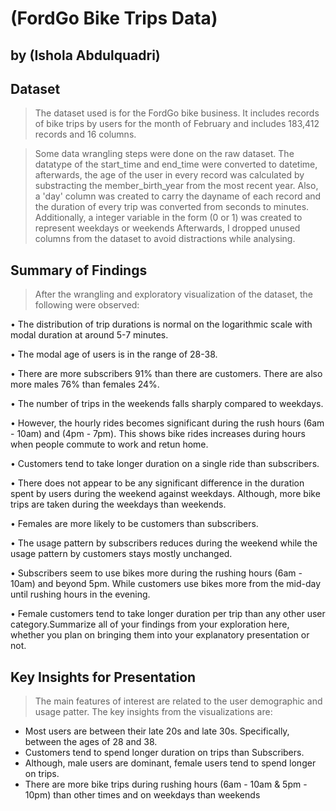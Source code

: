 # (FordGo Bike Trips Data)
## by (Ishola Abdulquadri)


## Dataset

> The dataset used is for the FordGo bike business. It includes records of bike trips by users for the month of February and includes 183,412 records and 16 columns. 

> Some data wrangling steps were done on the raw dataset. The datatype of the start_time and end_time were converted to datetime, afterwards, the age of the user in every record was calculated by substracting the member_birth_year from the most recent year. 
Also, a 'day' column was created to carry the dayname of each record and the duration of every trip was converted from seconds to minutes.
Additionally, a integer variable in the form (0 or 1) was created to represent weekdays or weekends
Afterwards, I dropped unused columns from the dataset to avoid distractions while analysing.

## Summary of Findings

> After the wrangling and exploratory visualization of the dataset, the following were observed:

• The distribution of trip durations is normal on the logarithmic scale with modal duration at around 5-7 minutes.

• The modal age of users is in the range of 28-38.

• There are more subscribers 91% than there are customers. There are also more males 76% than females 24%.

• The number of trips in the weekends falls sharply compared to weekdays.

• However, the hourly rides becomes significant during the rush hours (6am - 10am) and (4pm - 7pm). This shows bike rides increases during hours when people commute to work and retun home.

• Customers tend to take longer duration on a single ride than subscribers.

• There does not appear to be any significant difference in the duration spent by users during the weekend against weekdays. Although, more bike trips are taken during the weekdays than weekends.

• Females are more likely to be customers than subscribers.

• The usage pattern by subscribers reduces during the weekend while the usage pattern by customers stays mostly unchanged.

• Subscribers seem to use bikes more during the rushing hours (6am - 10am) and beyond 5pm. While customers use bikes more from the mid-day until rushing hours in the evening.

• Female customers tend to take longer duration per trip than any other user category.Summarize all of your findings from your exploration here, whether you plan on bringing them into your explanatory presentation or not.


## Key Insights for Presentation

> The main features of interest are related to the user demographic and usage patter. The key insights from the visualizations are:

- Most users are between their late 20s and late 30s. Specifically, between the ages of 28 and 38.
- Customers tend to spend longer duration on trips than Subscribers.
- Although, male users are dominant, female users tend to spend longer on trips.
- There are more bike trips during rushing hours (6am - 10am & 5pm - 10pm) than other times and on weekdays than weekends
